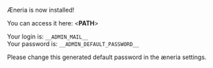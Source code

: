 Æneria is now installed!

You can access it here: <__PATH__>

Your login is: `__ADMIN_MAIL__`  
Your password is: `__ADMIN_DEFAULT_PASSWORD__`

Please change this generated default password in the æneria settings.
